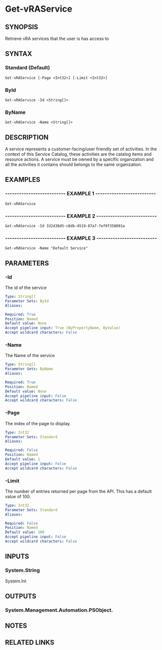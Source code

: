 # Get-vRAService

## SYNOPSIS
Retrieve vRA services that the user is has access to

## SYNTAX

### Standard (Default)
```
Get-vRAService [-Page <Int32>] [-Limit <Int32>]
```

### ById
```
Get-vRAService -Id <String[]>
```

### ByName
```
Get-vRAService -Name <String[]>
```

## DESCRIPTION
A service represents a customer-facing/user friendly set of activities.
In the context of this Service Catalog, 
these activities are the catalog items and resource actions. 
A service must be owned by a specific organization and all the activities it contains should belongs to the same organization.

## EXAMPLES

### -------------------------- EXAMPLE 1 --------------------------
```
Get-vRAService
```

### -------------------------- EXAMPLE 2 --------------------------
```
Get-vRAService -Id 332d38d5-c8db-4519-87a7-7ef9f358091a
```

### -------------------------- EXAMPLE 3 --------------------------
```
Get-vRAService -Name "Default Service"
```

## PARAMETERS

### -Id
The id of the service

```yaml
Type: String[]
Parameter Sets: ById
Aliases: 

Required: True
Position: Named
Default value: None
Accept pipeline input: True (ByPropertyName, ByValue)
Accept wildcard characters: False
```

### -Name
The Name of the service

```yaml
Type: String[]
Parameter Sets: ByName
Aliases: 

Required: True
Position: Named
Default value: None
Accept pipeline input: False
Accept wildcard characters: False
```

### -Page
The index of the page to display.

```yaml
Type: Int32
Parameter Sets: Standard
Aliases: 

Required: False
Position: Named
Default value: 1
Accept pipeline input: False
Accept wildcard characters: False
```

### -Limit
The number of entries returned per page from the API.
This has a default value of 100.

```yaml
Type: Int32
Parameter Sets: Standard
Aliases: 

Required: False
Position: Named
Default value: 100
Accept pipeline input: False
Accept wildcard characters: False
```

## INPUTS

### System.String
System.Int

## OUTPUTS

### System.Management.Automation.PSObject.

## NOTES

## RELATED LINKS

